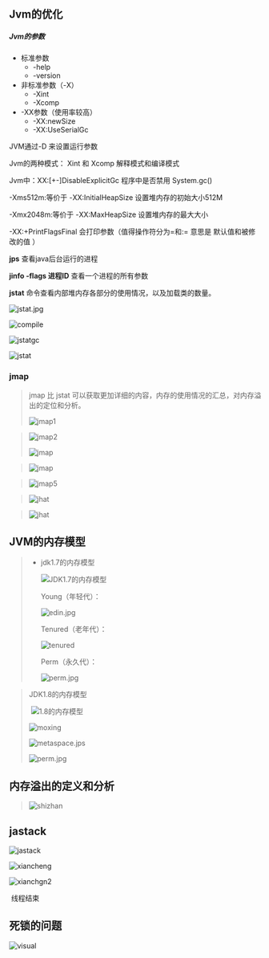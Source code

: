 ## Jvm的优化

##### Jvm的参数

- 标准参数
  - -help
  - -version
- 非标准参数（-X）
  - -Xint
  - -Xcomp
- -XX参数（使用率较高）
  - -XX:newSize
  - -XX:UseSerialGc



JVM通过-D 来设置运行参数

Jvm的两种模式： Xint 和 Xcomp  解释模式和编译模式

Jvm中：XX:[+-]DisableExplicitGc  程序中是否禁用 System.gc()

-Xms512m:等价于  -XX:InitialHeapSize  设置堆内存的初始大小512M

-Xmx2048m:等价于  -XX:MaxHeapSize  设置堆内存的最大大小

-XX:+PrintFlagsFinal  会打印参数（值得操作符分为=和:=   意思是 默认值和被修改的值 ）

**jps**  查看java后台运行的进程

**jinfo -flags 进程ID**  查看一个进程的所有参数

**jstat**  命令查看内部堆内存各部分的使用情况，以及加载类的数量。

![jstat.jpg](C:\Users\18354\Desktop\学习的记录\引用的图片\jstat.jpg)

![compile](C:\Users\18354\Desktop\学习的记录\引用的图片\jstatcompile.jpg)

![jstatgc](C:\Users\18354\Desktop\学习的记录\引用的图片\jstatgc1.jpg)

![jstat](C:\Users\18354\Desktop\学习的记录\引用的图片\jstatgc.jpg)

### jmap

> jmap 比 jstat 可以获取更加详细的内容，内存的使用情况的汇总，对内存溢出的定位和分析。
>
> ![jmap1](C:\Users\18354\Desktop\学习的记录\引用的图片\jmap1.jpg)

>![jmap2](C:\Users\18354\Desktop\学习的记录\引用的图片\jmap2.jpg)
>
>![jmap](C:\Users\18354\Desktop\学习的记录\引用的图片\jmap3.jpg)

> ![jmap](C:\Users\18354\Desktop\学习的记录\引用的图片\jmap4.jpg)

> ![jmap5](C:\Users\18354\Desktop\学习的记录\引用的图片\jmap5.jpg)

> ![jhat](C:\Users\18354\Desktop\学习的记录\引用的图片\jhat.jpg)

> ![jhat](C:\Users\18354\Desktop\学习的记录\引用的图片\jhat2.jpg)

## JVM的内存模型

> * jdk1.7的内存模型
>
>   ![JDK1.7的内存模型](C:\Users\18354\Desktop\学习的记录\引用的图片\jdk7内存moxing.jpg)
>
>   Young（年轻代）：
>
>   ![edin.jpg](C:\Users\18354\Desktop\学习的记录\引用的图片\edin.jpg)
>
>   Tenured（老年代）：
>
>   ![tenured](C:\Users\18354\Desktop\学习的记录\引用的图片\tenured.jpg)
>
>   Perm（永久代）：
>
>   ![perm.jpg](C:\Users\18354\Desktop\学习的记录\引用的图片\perm.jpg)

>
>
>JDK1.8的内存模型
>
>​	![1.8的内存模型](C:\Users\18354\Desktop\学习的记录\引用的图片\jdk8的内存模型.jpg)
>
>![moxing](C:\Users\18354\Desktop\学习的记录\引用的图片\1.8内存.jpg)
>
>![metaspace.jps](C:\Users\18354\Desktop\学习的记录\引用的图片\metaspace.jpg)
>
>![perm.jpg](C:\Users\18354\Desktop\学习的记录\引用的图片\perm弃用.jpg)

## 内存溢出的定义和分析

> ![shizhan](C:\Users\18354\Desktop\学习的记录\引用的图片\内存溢出实战.jpg)

##  jastack

![jastack](C:\Users\18354\Desktop\学习的记录\引用的图片\jstack.jpg)

![xiancheng](C:\Users\18354\Desktop\学习的记录\引用的图片\线程.jpg)

![xianchgn2](C:\Users\18354\Desktop\学习的记录\引用的图片\线程2.jpg)

​														线程结束

##  死锁的问题

![visual](C:\Users\18354\Desktop\学习的记录\引用的图片\visual.jpg)